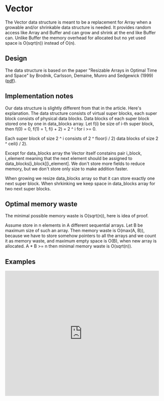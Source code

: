 # Vector

The Vector data structure is meant to be a replacement for Array when a growable and/or shrinkable data structure is needed.
It provides random access like Array and Buffer and can grow and shrink at the end like Buffer can.
Unlike Buffer the memory overhead for allocated but no yet used space is O(sqrt(n)) instead of O(n).

## Design

The data structure is based on the paper "Resizable Arrays in Optimal Time and Space" by Brodnik, Carlsson, Demaine, Munro and Sedgewick (1999) ([pdf](https://sedgewick.io/wp-content/themes/sedgewick/papers/1999Optimal.pdf)).

## Implementation notes

Our data structure is slightly different from that in the article. Here's explanation.
The data structure consists of virtual super blocks, each super block consists of physical data blocks. Data blocks of each super block stored one by one in data_blocks array. Let f(i) be size of i-th super block, then
f(0) = 0, f(1) = 1, f(i + 2) = 2 ^ i for i >= 0.

Each super block of size 2 ^ i consists of 2 ^ floor(i / 2) data blocks of size 2 ^ ceil(i / 2).

Except for data_blocks array the Vector itself constains pair i_block, i_element meaning that the next element should be assigned to data_blocks[i_block][i_element]. We don't store more fields to reduce memory, but we don't store only size to make addition faster.

When growing we resize data_blocks array so that it can store exactly one next super block. When shrkinking we keep space in data_blocks array for two next super blocks.

## Optimal memory waste

The minimal possible memory waste is O(sqrt(n)), here is idea of proof.

Assume store in n elements in A different sequential arrays. Let B be maximum size of such an array. Then memory waste is O(max(A, B)), because we have to store somehow pointers to all the arrays and we count it as memory waste, and maximum empty space is O(B), when new array is allocated. A * B >= n then minimal memory waste is O(sqrt(n)).

## Examples

<iframe src="https://embed.smartcontracts.org/motoko/g/2fkWTFU9s4KAePQnz2SPmGQV6TQnhFUVpxE4BxC6YdxAbDUE7gF2Ukk6xL9BmniiJq8Pk9NYNwrMcmk6f9V4dN3HsvkCv75rWQCW2TMiSNg4okGghT8HgAGbL725V5zgucuAQV9D151NLDSkrhQ896mxCkDufa7is9Z2Wiz6EnnF5aEbebnyBtSyTNUPnY4NhysUWCQEurQfLEegNhD?lines=12" width="100%" height="408" style="border:0" title="Motoko code snippet" />